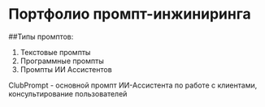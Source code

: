 
# Портфолио промпт-инжиниринга


##Типы промптов:
1. Текстовые промпты
2. Программные промпты
3. Промпты ИИ Ассистентов


ClubPrompt - основной промпт ИИ-Ассистента по работе с клиентами, консультирование пользователей
